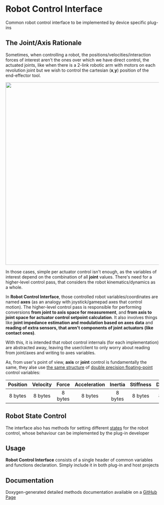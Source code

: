 # Robot Control Interface
Common robot control interface to be implemented by device specific plug-ins

## The Joint/Axis Rationale

Sometimes, when controlling a robot, the positions/velocities/interaction forces of interest aren't the ones over which we have direct control, the actuated joints, like when there is a 2-link robotic arm with motors on each revolution joint but we wish to control the cartesian (**x**,**y**) position of the end-effector tool. 

<p align="center">
  <img src="http://www.intechopen.com/source/html/25813/media/fig2.png" width="600"/>
</p>

In those cases, simple per actuator control isn't enough, as the variables of interest depend on the combination of all **joint** values. There's need for a higher-level control pass, that considers the robot kinematics/dynamics as a whole.

In **Robot Control Interface**, those controlled robot variables/coordinates are named **axes** (as an analogy with joystick/gamepad axes that control motion). The higher-level control pass is responsible for performing conversions **from joint to axis space for measurement**, and **from axis to joint space for actuator control setpoint calculation**. It also involves things like **joint impedance estimation and modulation based on axes data** and **reading of extra sensors, that aren't components of joint actuators (like contact ones)**.

With this, it is intended that robot control internals (for each implementation) are abstracted away, leaving the user/client to only worry about reading from joint/axes and writing to axes variables.

As, from user's point of view, **axis** or **joint** control is fundamentally the same, they alse use [the same structure](https://labdin.github.io/Robot-Control-Interface/structRobotVariables.html) of [double precision floating-point](https://en.wikipedia.org/wiki/Double-precision_floating-point_format) control variables:

  Position   |   Velocity   |    Force     | Acceleration |   Inertia    |  Stiffness   |   Damping
:----------: | :----------: | :----------: | :----------: | :----------: | :----------: | :----------:
   8 bytes   |    8 bytes   |   8 bytes    |   8 bytes    |   8 bytes    |   8 bytes    |   8 bytes 

## Robot State Control

The interface also has methods for setting different [states](https://labdin.github.io/Robot-Control-Interface/robot__control_8h.html#a8a4285c43463011b934d1dc0a3859496) for the robot control, whose behaviour can be implemented by the plug-in developer

## Usage

**Robot Control Interface** consists of a single header of common variables and functions declaration. Simply include it in both plug-in and host projects

## Documentation

Doxygen-generated detailed methods documentation available on a [GitHub Page](https://labdin.github.io/Robot-Control-Interface/classROBOT__CONTROL__INTERFACE.html)

